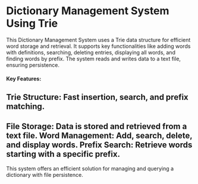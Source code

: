 # **Dictionary Management System Using Trie**

This Dictionary Management System uses a Trie data structure for efficient word storage and retrieval. 
It supports key functionalities like adding words with definitions, searching, deleting entries, displaying all words, and finding words by prefix.
The system reads and writes data to a text file, ensuring persistence.

#### **Key Features:**

**Trie Structure:** Fast insertion, search, and prefix matching.
---
**File Storage:** Data is stored and retrieved from a text file.
**Word Management:** Add, search, delete, and display words.
**Prefix Search:** Retrieve words starting with a specific prefix.
---
This system offers an efficient solution for managing and querying a dictionary with file persistence.
